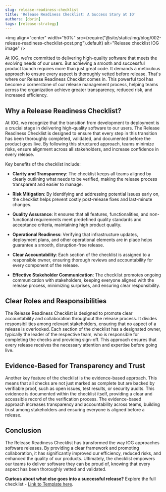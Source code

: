 ```yaml
---
slug: release-readiness-checklist
title: 'Release Readiness Checklist: A Success Story at IO'
authors: [dorin]
tags: [release-strategy]
---
```


<img align="center" width="50%" src={require("@site/static/img/blog/002-release-readiness-checklist-post.png").default} alt="Release checklist IOG image" />

At IOG, we're committed to delivering high-quality software that meets the evolving needs of our users. But achieving a smooth and successful product launch requires more than just great code. It demands a meticulous approach to ensure every aspect is thoroughly vetted before release. That's where our Release Readiness Checklist comes in. This powerful tool has become a cornerstone of our release management process, helping teams across the organization achieve greater transparency, reduced risk, and increased efficiency.

<!-- truncate -->

## Why a Release Readiness Checklist?

At IOG, we recognize that the transition from development to deployment is a crucial stage in delivering high-quality software to our users. The Release Readiness Checklist is designed to ensure that every step in this transition has been thoroughly completed, validated, and documented before the product goes live. By following this structured approach, teams minimize risks, ensure alignment across all stakeholders, and increase confidence in every release.

Key benefits of the checklist include:

-   **Clarity and Transparency**: The checklist keeps all teams aligned by clearly outlining what needs to be verified, making the release process transparent and easier to manage.

-   **Risk Mitigation**: By identifying and addressing potential issues early on, the checklist helps prevent costly post-release fixes and last-minute changes.

-   **Quality Assurance**: It ensures that all features, functionalities, and non-functional requirements meet predefined quality standards and acceptance criteria, maintaining high product quality.

-   **Operational Readiness**: Verifying that infrastructure updates, deployment plans, and other operational elements are in place helps guarantee a smooth, disruption-free release.

-   **Clear Accountability**: Each section of the checklist is assigned to a responsible owner, ensuring thorough reviews and accountability for every component of the release.

-   **Effective Stakeholder Communication**: The checklist promotes ongoing communication with stakeholders, keeping everyone aligned with the release process, minimizing surprises, and ensuring clear responsibility.

## Clear Roles and Responsibilities

The Release Readiness Checklist is designed to promote clear accountability and collaboration throughout the release process. It divides responsibilities among relevant stakeholders, ensuring that no aspect of a release is overlooked. Each section of the checklist has a designated owner, typically the leader of the respective team, who is responsible for completing the checks and providing sign-off. This approach ensures that every release receives the necessary attention and expertise before going live.

## Evidence-Based for Transparency and Trust

Another key feature of the checklist is the evidence-based approach. This means that all checks are not just marked as complete but are backed by verifiable proof, such as open issues, test results, or security audits. This evidence is documented within the checklist itself, providing a clear and accessible record of the verification process. The evidence-based approach increases transparency and accountability across teams, building trust among stakeholders and ensuring everyone is aligned before a release.

## Conclusion

The Release Readiness Checklist has transformed the way IOG approaches software releases. By providing a clear framework and promoting collaboration, it has significantly improved our efficiency, reduced risks, and enhanced the quality of our products. Ultimately, the checklist empowers our teams to deliver software they can be proud of, knowing that every aspect has been thoroughly vetted and validated.

**Curious about what else goes into a successful release?** Explore the full checklist - [Link to Template here](/docs/knowledge-hub/checklists-and-templates/release-readiness-checklist-template).

